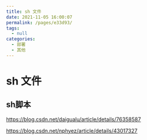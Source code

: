 ```yaml
---
title: sh 文件
date: 2021-11-05 16:00:07
permalink: /pages/e33d93/
tags: 
  - null
categories: 
  - 部署
  - 其他
---
```


# sh 文件



## sh脚本

https://blog.csdn.net/daigualu/article/details/76358587

https://blog.csdn.net/nphyez/article/details/43017327
